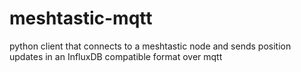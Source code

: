 # meshtastic-mqtt
python client that connects to a meshtastic node and sends position updates in an InfluxDB compatible format over mqtt
